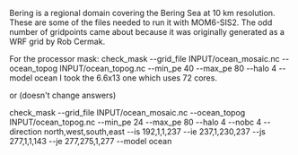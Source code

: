 Bering is a regional domain covering the Bering Sea at 10 km resolution. These are some of the files needed to run it with
MOM6-SIS2. The odd number of gridpoints came about because it was originally generated as a WRF grid by Rob Cermak.

For the processor mask: check_mask --grid_file INPUT/ocean_mosaic.nc --ocean_topog INPUT/ocean_topog.nc --min_pe 40 --max_pe 80 --halo 4 --model ocean
I took the 6.6x13 one which uses 72 cores.

or (doesn't change answers)

check_mask --grid_file INPUT/ocean_mosaic.nc --ocean_topog INPUT/ocean_topog.nc --min_pe 24 --max_pe 80 --halo 4 --nobc 4 --direction north,west,south,east --is 192,1,1,237 --ie 237,1,230,237 --js 277,1,1,143 --je 277,275,1,277 --model ocean
